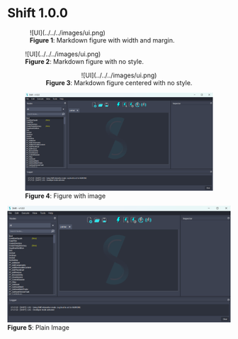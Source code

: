 # Shift 1.0.0

<figure style="width:80%; margin-left:10%" markdown>
      ![UI](../../../images/ui.png)
      <figcaption><b>Figure 1</b>: Markdown figure with width and margin.</figcaption>
</figure>

<figure markdown>
      ![UI](../../../images/ui.png)
      <figcaption><b>Figure 2</b>: Markdown figure with no style. </figcaption>
</figure>

<center>
      <figure markdown>
            ![UI](../../../images/ui.png)
            <figcaption><b>Figure 3</b>: Markdown figure centered with no style. </figcaption>
      </figure>
</center>

<figure>
      <img src="../../../images/ui.png" alt="UI">
      <figcaption><b>Figure 4</b>: Figure with image</figcaption>
</figure>


<img src="../../../images/ui.png" alt="UI">
<b>Figure 5</b>: Plain Image